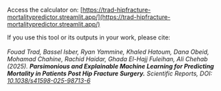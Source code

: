 Access the calculator on: [https://trad-hipfracture-mortalitypredictor.streamlit.app/](https://trad-hipfracture-mortalitypredictor.streamlit.app/)

If you use this tool or its outputs in your work, please cite:
        <br>
        <br>
        <em>
            Fouad Trad, Bassel Isber, Ryan Yammine, Khaled Hatoum, Dana Obeid, Mohamad Chahine, Rachid Haidar, Ghada El-Hajj Fuleihan, Ali Chehab (2025).
            <strong>Parsimonious and Explainable Machine Learning for Predicting Mortality in Patients Post Hip Fracture Surgery.</strong>
            <i>Scientific Reports</i>, DOI: <a href="https://doi.org/10.1038/s41598-025-98713-6" target="_blank">10.1038/s41598-025-98713-6</a>
        </em>
